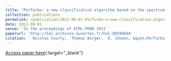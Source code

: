 ```yaml
---
title: "PerTurbo: a new classification algorithm based on the spectrum perturbations of the Laplace-Beltrami operator"
collection: publications
permalink: /publication/2011-09-01-PerTurbo-a-new-classification-algorithm-based-on-the-spectrum-perturbations-of-the-Laplace-Beltrami-operator
date: 2011-09-01
venue: 'In the proceedings of ECML-PKDD 2011'
paperurl: 'http://hal.archives-ouvertes.fr/hal-00599684'
citation: ' Nicolas Courty,  Thomas Burger,  D. Johann, &quot;PerTurbo: a new classification algorithm based on the spectrum perturbations of the Laplace-Beltrami operator.&quot; In the proceedings of ECML-PKDD 2011, 2011.'
---
```

[Access paper here](http://hal.archives-ouvertes.fr/hal-00599684){:target="_blank"}
